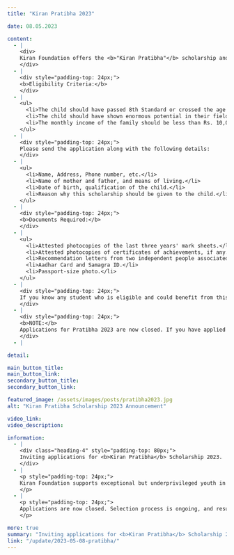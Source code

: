 ```yaml
---
title: "Kiran Pratibha 2023"

date: 08.05.2023

content:
  - |
    <div>
    Kiran Foundation offers the <b>"Kiran Pratibha"</b> scholarship and support to exceptional but underprivileged youth in their endeavours of Education, Sports, or Art according to their interests and abilities. The foundation will provide active guidance and personalized mentoring along with financial support. The sole aim of the foundation is to make them capable and successful. Applications are open now for Kiran Pratibha 2023. The last date for submitting applications is 15th June 2023.
    </div>
  - |
    <div style="padding-top: 24px;">
    <b>Eligibility Criteria:</b>
    </div>
  - |
    <ul>
      <li>The child should have passed 8th Standard or crossed the age of 14.</li>
      <li>The child should have shown enormous potential in their field of interest.</li>
      <li>The monthly income of the family should be less than Rs. 10,000.</li>
    </ul>
  - |
    <div style="padding-top: 24px;">
    Please send the application along with the following details:
    </div>
  - |
    <ul>
      <li>Name, Address, Phone number, etc.</li>
      <li>Name of mother and father, and means of living.</li>
      <li>Date of birth, qualification of the child.</li>
      <li>Reason why this scholarship should be given to the child.</li>
    </ul>
  - |
    <div style="padding-top: 24px;">
    <b>Documents Required:</b>
    </div>
  - |
    <ul>
      <li>Attested photocopies of the last three years' mark sheets.</li>
      <li>Attested photocopies of certificates of achievements, if any.</li>
      <li>Recommendation letters from two independent people associated with the child (with their phone numbers, email, and address).</li>
      <li>Aadhar Card and Samagra ID.</li>
      <li>Passport-size photo.</li>
    </ul>
  - |
    <div style="padding-top: 24px;">
    If you know any student who is eligible and could benefit from this scholarship, please encourage them to apply.
    </div>
  - |
    <div style="padding-top: 24px;">
    <b>NOTE:</b>  
    Applications for Pratibha 2023 are now closed. If you have applied for Pratibha 2023 and would like to edit your application, please contact us. We have started the selection process, and our team will reach out to you for further information. The results of the selection will be announced on our website in 2-3 weeks.
    </div>
  - |

detail:

main_button_title:
main_button_link:
secondary_button_title:
secondary_button_link:

featured_image: /assets/images/posts/pratibha2023.jpg
alt: "Kiran Pratibha Scholarship 2023 Announcement"

video_link:
video_description:

information:
  - |
    <div class="heading-4" style="padding-top: 80px;">
    Inviting applications for <b>Kiran Pratibha</b> Scholarship 2023.
    </div>
  - |
    <p style="padding-top: 24px;">
    Kiran Foundation supports exceptional but underprivileged youth in Education, Sports, and Art by providing financial support, mentoring, and guidance.
    </p>
  - |
    <p style="padding-top: 24px;">
    Applications are now closed. Selection process is ongoing, and results will be announced on our website in 2-3 weeks. Contact us if you need to edit your submitted application.
    </p>

more: true
summary: "Inviting applications for <b>Kiran Pratibha</b> Scholarship 2023. All young achievers, please note that June 15, 2023, is the last date to submit your application."
link: "/update/2023-05-08-pratibha/"
---
```

